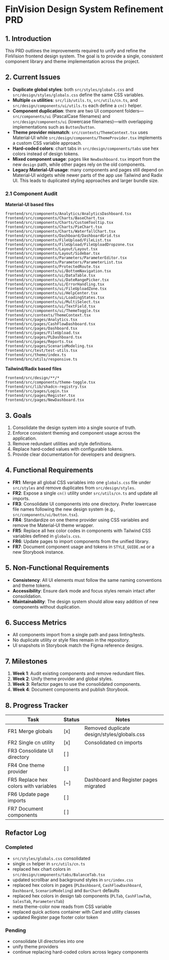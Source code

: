 # FinVision Design System Refinement PRD

## 1. Introduction
This PRD outlines the improvements required to unify and refine the FinVision frontend design system. The goal is to provide a single, consistent component library and theme implementation across the project.

## 2. Current Issues
- **Duplicate global styles**: both `src/styles/globals.css` and `src/design/styles/globals.css` define the same CSS variables.
- **Multiple `cn` utilities**: `src/lib/utils.ts`, `src/utils/cn.ts`, and `src/design/components/ui/utils.ts` each define a `cn()` helper.
- **Component duplication**: there are two UI component folders—`src/components/ui` (PascalCase filenames) and `src/design/components/ui` (lowercase filenames)—with overlapping implementations such as `Button`/`button`.
- **Theme provider mismatch**: `src/contexts/ThemeContext.tsx` uses Material‑UI while `src/design/components/ThemeProvider.tsx` implements a custom CSS variable approach.
- **Hard‑coded colors**: chart tabs in `src/design/components/tabs` use hex colors instead of design tokens.
- **Mixed component usage**: pages like `NewDashboard.tsx` import from the new `design` path, while other pages rely on the old components.
- **Legacy Material‑UI usage**: many components and pages still depend on Material‑UI widgets while newer parts of the app use Tailwind and Radix UI. This leads to duplicated styling approaches and larger bundle size.

### 2.1 Component Audit

**Material‑UI based files**

```
frontend/src/components/Analytics/AnalyticsDashboard.tsx
frontend/src/components/Charts/BaseChart.tsx
frontend/src/components/Charts/CustomTooltip.tsx
frontend/src/components/Charts/PieChart.tsx
frontend/src/components/Charts/WaterfallChart.tsx
frontend/src/components/Dashboard/DashboardGrid.tsx
frontend/src/components/FileUpload/FileList.tsx
frontend/src/components/FileUpload/FileUploadDropzone.tsx
frontend/src/components/Layout/Layout.tsx
frontend/src/components/Layout/Sidebar.tsx
frontend/src/components/Parameters/ParameterEditor.tsx
frontend/src/components/Parameters/ParameterList.tsx
frontend/src/components/ProtectedRoute.tsx
frontend/src/components/ui/BottomNavigation.tsx
frontend/src/components/ui/DataTable.tsx
frontend/src/components/ui/DateRangePicker.tsx
frontend/src/components/ui/ErrorHandling.tsx
frontend/src/components/ui/FileUploadZone.tsx
frontend/src/components/ui/HelpCenter.tsx
frontend/src/components/ui/LoadingStates.tsx
frontend/src/components/ui/MultiSelect.tsx
frontend/src/components/ui/TextField.tsx
frontend/src/components/ui/ThemeToggle.tsx
frontend/src/contexts/ThemeContext.tsx
frontend/src/pages/Analytics.tsx
frontend/src/pages/CashFlowDashboard.tsx
frontend/src/pages/Dashboard.tsx
frontend/src/pages/FileUpload.tsx
frontend/src/pages/PLDashboard.tsx
frontend/src/pages/Reports.tsx
frontend/src/pages/ScenarioModeling.tsx
frontend/src/test/test-utils.tsx
frontend/src/theme/index.ts
frontend/src/utils/responsive.ts
```

**Tailwind/Radix based files**

```
frontend/src/design/**/*
frontend/src/components/theme-toggle.tsx
frontend/src/lib/shadcn-registry.tsx
frontend/src/pages/Login.tsx
frontend/src/pages/Register.tsx
frontend/src/pages/NewDashboard.tsx
```

## 3. Goals
1. Consolidate the design system into a single source of truth.
2. Enforce consistent theming and component usage across the application.
3. Remove redundant utilities and style definitions.
4. Replace hard‑coded values with configurable tokens.
5. Provide clear documentation for developers and designers.

## 4. Functional Requirements
- **FR1**: Merge all global CSS variables into one `globals.css` file under `src/styles` and remove duplicates from `src/design/styles`.
- **FR2**: Expose a single `cn()` utility under `src/utils/cn.ts` and update all imports.
- **FR3**: Consolidate UI components into one directory. Prefer lowercase file names following the new design system (e.g., `src/components/ui/button.tsx`).
- **FR4**: Standardize on one theme provider using CSS variables and remove the Material‑UI theme wrapper.
- **FR5**: Replace all hex color codes in components with Tailwind CSS variables defined in `globals.css`.
- **FR6**: Update pages to import components from the unified library.
- **FR7**: Document component usage and tokens in `STYLE_GUIDE.md` or a new Storybook instance.

## 5. Non‑Functional Requirements
- **Consistency**: All UI elements must follow the same naming conventions and theme tokens.
- **Accessibility**: Ensure dark mode and focus styles remain intact after consolidation.
- **Maintainability**: The design system should allow easy addition of new components without duplication.

## 6. Success Metrics
- All components import from a single path and pass linting/tests.
- No duplicate utility or style files remain in the repository.
- UI snapshots in Storybook match the Figma reference designs.

## 7. Milestones
1. **Week 1**: Audit existing components and remove redundant files.
2. **Week 2**: Unify theme provider and global styles.
3. **Week 3**: Refactor pages to use the consolidated components.
4. **Week 4**: Document components and publish Storybook.

## 8. Progress Tracker

| Task | Status | Notes |
| ---- | ------ | ----- |
| FR1 Merge globals | [x] | Removed duplicate design/styles/globals.css |
| FR2 Single cn utility | [x] | Consolidated cn imports |
| FR3 Consolidate UI directory | [ ] | |
| FR4 One theme provider | [ ] | |
| FR5 Replace hex colors with variables | [~] | Dashboard and Register pages migrated |
| FR6 Update page imports | [ ] | |
| FR7 Document components | [ ] | |

## Refactor Log

### Completed
- `src/styles/globals.css` consolidated
- single `cn` helper in `src/utils/cn.ts`
- replaced hex chart colors in `src/design/components/tabs/BalanceTab.tsx`
- updated scrollbar and background styles in `src/index.css`
- replaced hex colors in pages (`PLDashboard`, `CashFlowDashboard`, `Dashboard`, `ScenarioModeling`) and `BarChart` defaults
- replaced hex colors in design tab components (`PLTab`, `CashFlowTab`, `SalesTab`, `ParametersTab`)
- meta theme-color now reads from CSS variable
- replaced quick actions container with Card and utility classes
- updated Register page footer color token

### Pending
- consolidate UI directories into one
- unify theme providers
- continue replacing hard-coded colors across legacy components
